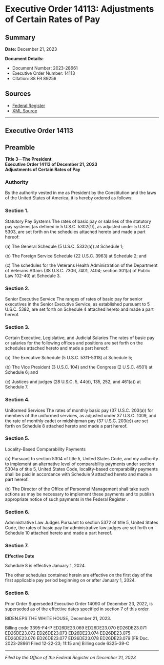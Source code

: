 # Executive Order 14113: Adjustments of Certain Rates of Pay

## Summary

**Date:** December 21, 2023

**Document Details:**
- Document Number: 2023-28661
- Executive Order Number: 14113
- Citation: 88 FR 89259

## Sources
- [Federal Register](https://www.federalregister.gov/documents/2023/12/26/2023-28661/adjustments-of-certain-rates-of-pay)
- [XML Source](https://www.federalregister.gov/documents/full_text/xml/2023/12/26/2023-28661.xml)

---

## Executive Order 14113

## Preamble

**Title 3—The President**  
**Executive Order 14113 of December 21, 2023**  
**Adjustments of Certain Rates of Pay**

### Authority

By the authority vested in me as President by the Constitution and the laws of the United States of America, it is hereby ordered as follows:
### Section 1.

Statutory Pay Systems
The rates of basic pay or salaries of the statutory pay systems (as defined in 5 U.S.C. 5302(1)), as adjusted under 5 U.S.C. 5303, are set forth on the schedules attached hereto and made a part hereof:

(a) The General Schedule (5 U.S.C. 5332(a)) at Schedule 1;

(b) The Foreign Service Schedule (22 U.S.C. 3963) at Schedule 2; and

(c) The schedules for the Veterans Health Administration of the Department of Veterans Affairs (38 U.S.C. 7306, 7401, 7404; section 301(a) of Public Law 102-40) at Schedule 3.
### Section 2.

Senior Executive Service
The ranges of rates of basic pay for senior executives in the Senior Executive Service, as established pursuant to 5 U.S.C. 5382, are set forth on Schedule 4 attached hereto and made a part hereof.
### Section 3.

Certain Executive, Legislative, and Judicial Salaries
The rates of basic pay or salaries for the following offices and positions are set forth on the schedules attached hereto and made a part hereof:

(a) The Executive Schedule (5 U.S.C. 5311-5318) at Schedule 5;

(b) The Vice President (3 U.S.C. 104) and the Congress (2 U.S.C. 4501) at Schedule 6; and

(c) Justices and judges (28 U.S.C. 5, 44(d), 135, 252, and 461(a)) at Schedule 7.
### Section 4.

Uniformed Services
The rates of monthly basic pay (37 U.S.C. 203(a)) for members of the uniformed services, as adjusted under 37 U.S.C. 1009, and the rate of monthly cadet or midshipman pay (37 U.S.C. 203(c)) are set forth on Schedule 8 attached hereto and made a part hereof.
### Section 5.

Locality-Based Comparability Payments

(a) Pursuant to section 5304 of title 5, United States Code, and my authority to implement an alternative level of comparability payments under section 5304a of title 5, United States Code, locality-based comparability payments shall be paid in accordance with Schedule 9 attached hereto and made a part hereof.

(b) The Director of the Office of Personnel Management shall take such actions as may be necessary to implement these payments and to publish appropriate notice of such payments in the 
Federal Register
.
### Section 6.

Administrative Law Judges
Pursuant to section 5372 of title 5, United States Code, the rates of basic pay for administrative law judges are set forth on Schedule 10 attached hereto and made a part hereof.
### Section 7.

**Effective Date**

Schedule 8 is effective January 1, 2024.

The other schedules contained herein are effective on the first day of the first applicable pay period beginning on or after January 1, 2024.
### Section 8.

Prior Order Superseded
Executive Order 14090 of December 23, 2022, is superseded as of the effective dates specified in section 7 of this order.

BIDEN.EPS
THE WHITE HOUSE,
December 21, 2023.

Billing code 3395-F4-P
ED26DE23.069
ED26DE23.070
ED26DE23.071
ED26DE23.072
ED26DE23.073
ED26DE23.074
ED26DE23.075
ED26DE23.076
ED26DE23.077
ED26DE23.078
ED26DE23.079
[FR Doc. 2023-28661 
Filed 12-22-23; 11:15 am]
Billing code 6325-39-C

---

*Filed by the Office of the Federal Register on December 21, 2023*
